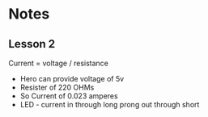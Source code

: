 # Notes

## Lesson 2

Current = voltage / resistance

- Hero can provide voltage of 5v
- Resister of 220 OHMs
- So Current of 0.023 amperes
- LED - current in through long prong out through short 
